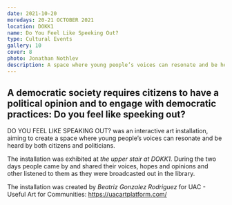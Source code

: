 ```yaml
---
date: 2021-10-20
moredays: 20-21 OCTOBER 2021
location: DOKK1
name: Do You Feel Like Speeking Out?
type: Cultural Events
gallery: 10
cover: 8
photo: Jonathan Nothlev
description: A space where young people’s voices can resonate and be heard by both citizens and politicians
---
```


## A democratic society requires citizens to have a political opinion and to engage with democratic practices: Do you feel like speeking out?

DO YOU FEEL LIKE SPEAKING OUT? was an interactive art installation, aiming to create a space where young people’s voices can resonate and be heard by both citizens and politicians.

The installation was exhibited at _the upper stair at DOKK1._ During the two days people came by and shared their voices, hopes and opinions and other listened to them as they were broadcasted out in the library.

The installation was created by _Beatriz Gonzalez Rodriguez_ for UAC - Useful Art for Communities: https://uacartplatform.com/
